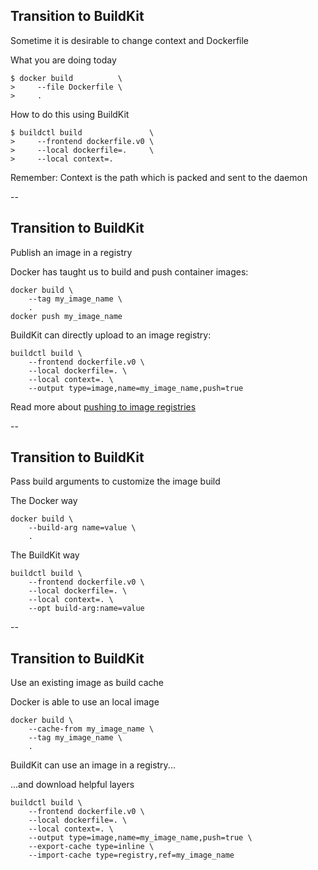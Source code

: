 ## Transition to BuildKit

Sometime it is desirable to change context and Dockerfile

What you are doing today

```plaintext
$ docker build          \
>     --file Dockerfile \
>     .
```

How to do this using BuildKit

```plaintext
$ buildctl build               \
>     --frontend dockerfile.v0 \
>     --local dockerfile=.     \
>     --local context=.
```

Remember: Context is the path which is packed and sent to the daemon

--

## Transition to BuildKit

Publish an image in a registry

Docker has taught us to build and push container images:

```plaintext
docker build \
    --tag my_image_name \
    .
docker push my_image_name
```

BuildKit can directly upload to an image registry:

```plaintext
buildctl build \
    --frontend dockerfile.v0 \
    --local dockerfile=. \
    --local context=. \
    --output type=image,name=my_image_name,push=true
```

Read more about [pushing to image registries](https://github.com/moby/buildkit#imageregistry)

--

## Transition to BuildKit

Pass build arguments to customize the image build

The Docker way

```plaintext
docker build \
    --build-arg name=value \
    .
```

The BuildKit way

```plaintext
buildctl build \
    --frontend dockerfile.v0 \
    --local dockerfile=. \
    --local context=. \
    --opt build-arg:name=value
```

--

## Transition to BuildKit

Use an existing image as build cache

Docker is able to use an local image

```plaintext
docker build \
    --cache-from my_image_name \
    --tag my_image_name \
    .
```

BuildKit can use an image in a registry...

...and download helpful layers

```plaintext
buildctl build \
    --frontend dockerfile.v0 \
    --local dockerfile=. \
    --local context=. \
    --output type=image,name=my_image_name,push=true \
    --export-cache type=inline \
    --import-cache type=registry,ref=my_image_name
```
